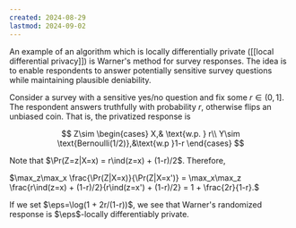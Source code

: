 ```yaml
---
created: 2024-08-29
lastmod: 2024-09-02
---
```


An example of an algorithm which is locally differentially private ([[local differential privacy]]) is Warner's method for survey responses. The idea is to enable respondents to answer potentially sensitive survey questions while maintaining plausible deniability. 

Consider a survey with a sensitive yes/no question and fix some $r\in(0,1]$. The respondent answers truthfully with probability $r$, otherwise flips an unbiased coin. That is, the privatized response is 

$$
Z\sim \begin{cases} X,& \text{w.p. } r\\ Y\sim \text{Bernoulli(1/2)},&\text{w.p }1-r
\end{cases}
$$

Note that $\Pr(Z=z|X=x) = r\ind(z=x) + (1-r)/2$. Therefore, 

$\max_z\max_x \frac{\Pr(Z|X=x)}{\Pr(Z|X=x')} = \max_x\max_z \frac{r\ind(z=x) + (1-r)/2}{r\ind(z=x') + (1-r)/2} = 1 + \frac{2r}{1-r}.$

If we set $\eps=\log(1 + 2r/(1-r))$, we see that Warner's randomized response is $\eps$-locally differentiably private. 
$$
\newcommand{\eps}{\epsilon}
\newcommand{\ind}{\mathbf{1}}
$$




